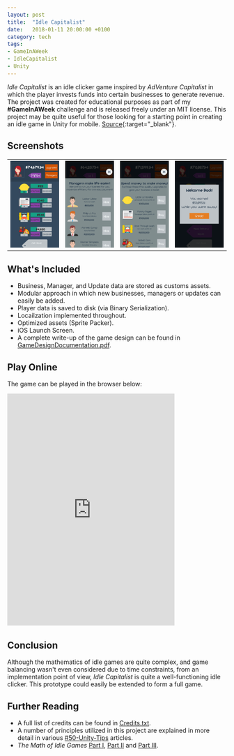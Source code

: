 ```yaml
---
layout: post
title:  "Idle Capitalist"
date:   2018-01-11 20:00:00 +0100
category: tech
tags:
- GameInAWeek
- IdleCapitalist
- Unity
---
```


*Idle Capitalist* is an idle clicker game inspired by *AdVenture Capitalist* in which the player invests funds into certain businesses to generate revenue. The project was created for educational purposes as part of my **#GameInAWeek** challenge and is released freely under an MIT license. This project may be quite useful for those looking for a starting point in creating an idle game in Unity for mobile. [Source](https://github.com/defuncart/game-in-a-week/tree/master/IdleCapitalist){:target="_blank"}.

## Screenshots

<table style="width:100%" height="20%" cellspacing="5" cellpadding="5">
  <tr>
    <th><img src="https://raw.githubusercontent.com/defuncart/game-in-a-week/master/docs/assets/images/IdleCapitalist/screenshot1.png" style="width:25% height:100%"></th>
    <th><img src="https://raw.githubusercontent.com/defuncart/game-in-a-week/master/docs/assets/images/IdleCapitalist/screenshot2.png" style="width:25% height:100%"></th>
    <th><img src="https://raw.githubusercontent.com/defuncart/game-in-a-week/master/docs/assets/images/IdleCapitalist/screenshot3.png" style="width:25% height:100%"></th>
    <th><img src="https://raw.githubusercontent.com/defuncart/game-in-a-week/master/docs/assets/images/IdleCapitalist/screenshot4.png" style="width:25% height:100%"></th>
  </tr>
</table>
<p></p>

## What's Included

* Business, Manager, and Update data are stored as customs assets.
* Modular approach in which new businesses, managers or updates can easily be added.
* Player data is saved to disk (via Binary Serialization).
* Locailzation implemented throughout.
* Optimized assets (Sprite Packer).
* iOS Launch Screen.
* A complete write-up of the game design can be found in [GameDesignDocumentation.pdf](https://github.com/defuncart/game-in-a-week/blob/master/IdleCapitalist/GameDesignDocumentation.pdf).

## Play Online

The game can be played in the browser below:

<iframe frameborder="0" src="https://itch.io/embed-upload/728620?color=808285" allowfullscreen="no" width="384" height="532"></iframe>
<p></p>

## Conclusion

Although the mathematics of idle games are quite complex, and game balancing wasn't even considered due to time constraints, from an implementation point of view, *Idle Capitalist* is quite a well-functioning idle clicker. This prototype could easily be extended to form a full game.

## Further Reading

* A full list of credits can be found in [Credits.txt](https://github.com/defuncart/game-in-a-week/blob/master/IdleCapitalist/Credits.txt).
* A number of principles utilized in this project are explained in more detail in various [#50-Unity-Tips](https://github.com/defuncart/50-unity-tips) articles.
* *The Math of Idle Games* [Part I](http://blog.kongregate.com/the-math-of-idle-games-part-i/), [Part II](http://blog.kongregate.com/the-math-of-idle-games-part-ii/) and [Part III](http://blog.kongregate.com/the-math-of-idle-games-part-iii/).
